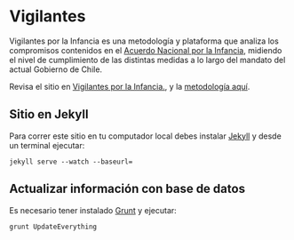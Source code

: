 # Vigilantes

Vigilantes por la Infancia es una metodología y plataforma que analiza los compromisos contenidos en el [Acuerdo Nacional por la Infancia](http://www.ministeriodesarrollosocial.gob.cl/storage/docs/Acuerdo_Nacional_por_la_Infancia_VF.pdf), midiendo el nivel de cumplimiento de las distintas medidas a lo largo del mandato del actual Gobierno de Chile.

Revisa el sitio en [Vigilantes por la Infancia.](http://vigilantesporlainfancia.cl), y la [metodología aquí](https://docs.google.com/document/d/1L3sLi7jCwqQ_A4W5qqHnZfE6o8-m1DyYsTqskx5RCQg/edit).

## Sitio en Jekyll

Para correr este sitio en tu computador local debes instalar [Jekyll](http://jekyllrb.com/) y desde un terminal ejecutar:

`jekyll serve --watch --baseurl=`

## Actualizar información con base de datos

Es necesario tener instalado [Grunt](https://gruntjs.com/getting-started) y ejecutar:

`grunt UpdateEverything`
